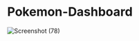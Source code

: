 # Pokemon-Dashboard
 
![Screenshot (78)](https://user-images.githubusercontent.com/77949729/229136966-77b9dbb2-0498-40d3-a291-37322b789661.png)
